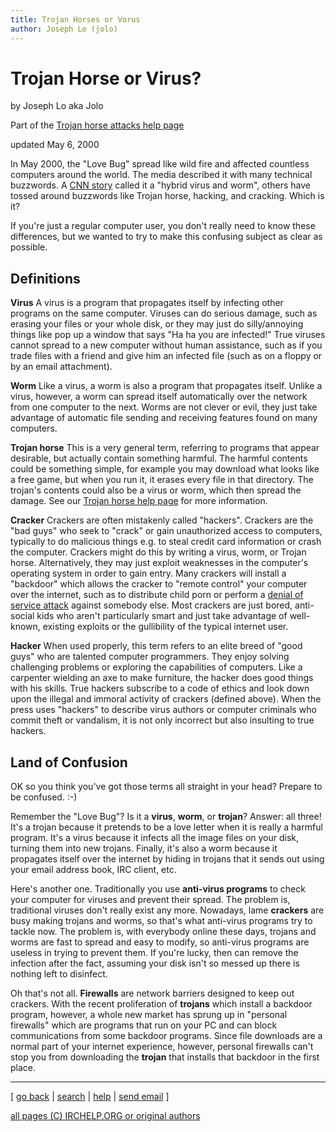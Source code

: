 ```yaml
---
title: Trojan Horses or Vorus
author: Joseph Lo (jolo)
---
```


# Trojan Horse or Virus?

by Joseph Lo aka Jolo

Part of the [Trojan horse attacks help
page](http://www.irchelp.org/irchelp/security/trojan.html)

updated May 6, 2000

In May 2000, the "Love Bug" spread like wild fire and affected countless
computers around the world. The media described it with many technical
buzzwords. A [CNN
story](http://www.cnn.com/2000/TECH/computing/05/04/iloveyou.01/) called it a
"hybrid virus and worm", others have tossed around buzzwords like Trojan
horse, hacking, and cracking. Which is it?

If you're just a regular computer user, you don't really need to know these
differences, but we wanted to try to make this confusing subject as clear as
possible.

## Definitions

**Virus**     A virus is a program that propagates itself by infecting other programs on the same computer. Viruses can do serious damage, such as erasing your files or your whole disk, or they may just do silly/annoying things like pop up a window that says "Ha ha you are infected!" True viruses cannot spread to a new computer without human assistance, such as if you trade files with a friend and give him an infected file (such as on a floppy or by an email attachment).

**Worm**     Like a virus, a worm is also a program that propagates itself. Unlike a virus, however, a worm can spread itself automatically over the network from one computer to the next. Worms are not clever or evil, they just take advantage of automatic file sending and receiving features found on many computers.

**Trojan horse**     This is a very general term, referring to programs that appear desirable, but actually contain something harmful. The harmful contents could be something simple, for example you may download what looks like a free game, but when you run it, it erases every file in that directory. The trojan's contents could also be a virus or worm, which then spread the damage. See our [Trojan horse help page](trojan.html) for more information.

**Cracker**     Crackers are often mistakenly called "hackers". Crackers are the "bad guys" who seek to "crack" or gain unauthorized access to computers, typically to do malicious things e.g. to steal credit card information or crash the computer. Crackers might do this by writing a virus, worm, or Trojan horse. Alternatively, they may just exploit weaknesses in the computer's operating system in order to gain entry. Many crackers will install a "backdoor" which allows the cracker to "remote control" your computer over the internet, such as to distribute child porn or perform a [denial of service attack](/irchelp/nuke/) against somebody else. Most crackers are just bored, anti-social kids who aren't particularly smart and just take advantage of well-known, existing exploits or the gullibility of the typical internet user.

**Hacker**     When used properly, this term refers to an elite breed of "good guys" who are talented computer programmers. They enjoy solving challenging problems or exploring the capabilities of computers. Like a carpenter wielding an axe to make furniture, the hacker does good things with his skills. True hackers subscribe to a code of ethics and look down upon the illegal and immoral activity of crackers (defined above). When the press uses "hackers" to describe virus authors or computer criminals who commit theft or vandalism, it is not only incorrect but also insulting to true hackers.

## Land of Confusion

OK so you think you've got those terms all straight in your head? Prepare to
be confused. :-)

Remember the "Love Bug"? Is it a **virus**, **worm**, or **trojan**? Answer:
all three! It's a trojan because it pretends to be a love letter when it is
really a harmful program. It's a virus because it infects all the image files
on your disk, turning them into new trojans. Finally, it's also a worm because
it propagates itself over the internet by hiding in trojans that it sends out
using your email address book, IRC client, etc.

Here's another one. Traditionally you use **anti-virus programs** to check
your computer for viruses and prevent their spread. The problem is,
traditional viruses don't really exist any more. Nowadays, lame **crackers**
are busy making trojans and worms, so that's what anti-virus programs try to
tackle now. The problem is, with everybody online these days, trojans and
worms are fast to spread and easy to modify, so anti-virus programs are
useless in trying to prevent them. If you're lucky, then can remove the
infection after the fact, assuming your disk isn't so messed up there is
nothing left to disinfect.

Oh that's not all. **Firewalls** are network barriers designed to keep out
crackers. With the recent proliferation of **trojans** which install a
backdoor program, however, a whole new market has sprung up in "personal
firewalls" which are programs that run on your PC and can block communications
from some backdoor programs. Since file downloads are a normal part of your
internet experience, however, personal firewalls can't stop you from
downloading the **trojan** that installs that backdoor in the first place.

* * *



[ [go back](/irchelp/) | [search](/irchelp/search_engine.cgi) |
[help](/irchelp/help.html) | [send email](/irchelp/mail.cgi) ]

[all pages (C) IRCHELP.ORG or original authors](/irchelp/credit.html)
